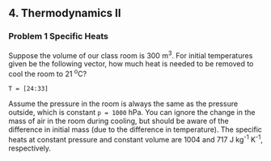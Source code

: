 
## 4. Thermodynamics II

### Problem 1 Specific Heats

Suppose the volume of our class room is 300 m<sup>3</sup>. For initial temperatures given be the following vector, how much heat is needed to be removed to cool the room to 21 <sup>o</sup>C?
```
T = [24:33]
```
Assume the pressure in the room is always the same as the pressure outside, which is constant `p = 1000` hPa. You can ignore the change in the mass of air in the room during cooling, but should be aware of the difference in initial mass (due to the difference in temperature). The specific heats at constant pressure and constant volume are 1004 and 717 J kg<sup>-1</sup> K<sup>-1</sup>, respectively.


